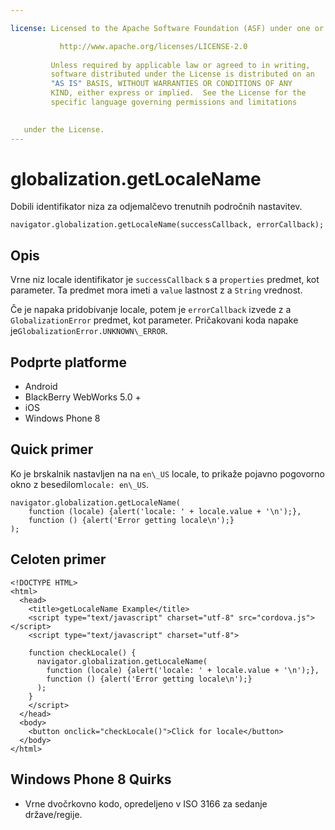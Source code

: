 ```yaml
---

license: Licensed to the Apache Software Foundation (ASF) under one or more contributor license agreements. See the NOTICE file distributed with this work for additional information regarding copyright ownership. The ASF licenses this file to you under the Apache License, Version 2.0 (the "License"); you may not use this file except in compliance with the License. You may obtain a copy of the License at

           http://www.apache.org/licenses/LICENSE-2.0
    
         Unless required by applicable law or agreed to in writing,
         software distributed under the License is distributed on an
         "AS IS" BASIS, WITHOUT WARRANTIES OR CONDITIONS OF ANY
         KIND, either express or implied.  See the License for the
         specific language governing permissions and limitations
    

   under the License.
---
```


# globalization.getLocaleName

Dobili identifikator niza za odjemalčevo trenutnih področnih nastavitev.

    navigator.globalization.getLocaleName(successCallback, errorCallback);
    

## Opis

Vrne niz locale identifikator je `successCallback` s a `properties` predmet, kot parameter. Ta predmet mora imeti a `value` lastnost z a `String` vrednost.

Če je napaka pridobivanje locale, potem je `errorCallback` izvede z a `GlobalizationError` predmet, kot parameter. Pričakovani koda napake je`GlobalizationError.UNKNOWN\_ERROR`.

## Podprte platforme

*   Android
*   BlackBerry WebWorks 5.0 +
*   iOS
*   Windows Phone 8

## Quick primer

Ko je brskalnik nastavljen na na `en\_US` locale, to prikaže pojavno pogovorno okno z besedilom`locale: en\_US`.

    navigator.globalization.getLocaleName(
        function (locale) {alert('locale: ' + locale.value + '\n');},
        function () {alert('Error getting locale\n');}
    );
    

## Celoten primer

    <!DOCTYPE HTML>
    <html>
      <head>
        <title>getLocaleName Example</title>
        <script type="text/javascript" charset="utf-8" src="cordova.js"></script>
        <script type="text/javascript" charset="utf-8">
    
        function checkLocale() {
          navigator.globalization.getLocaleName(
            function (locale) {alert('locale: ' + locale.value + '\n');},
            function () {alert('Error getting locale\n');}
          );
        }
        </script>
      </head>
      <body>
        <button onclick="checkLocale()">Click for locale</button>
      </body>
    </html>
    

## Windows Phone 8 Quirks

*   Vrne dvočrkovno kodo, opredeljeno v ISO 3166 za sedanje države/regije.